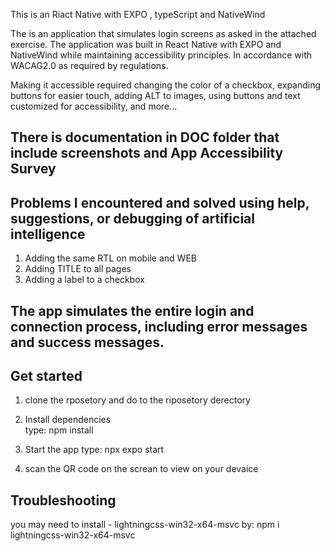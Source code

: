 This is an Riact Native with EXPO , typeScript and NativeWind



The is an application that simulates login screens as asked in the attached exercise.
The application was built in React Native with EXPO and NativeWind while maintaining accessibility principles. In accordance with WACAG2.0 as required by regulations.

Making it accessible required changing the color of a checkbox, expanding buttons for easier touch, adding ALT to images, using buttons and text customized for accessibility, and more...

## There is documentation in DOC folder that include screenshots and App Accessibility Survey


## Problems I encountered and solved using help, suggestions, or debugging of artificial intelligence
1. Adding the same RTL on mobile and WEB
2. Adding TITLE to all pages
3. Adding a label to a checkbox

## The app simulates the entire login and connection process, including error messages and success messages.

## Get started

1. clone the rposetory and do to the riposetory derectory

2. Install dependencies  
   type: npm install

3. Start the app
   type: npx expo start

4. scan the QR code on the screan to view on your devaice





## Troubleshooting

you may need to install - lightningcss-win32-x64-msvc
   by: npm i lightningcss-win32-x64-msvc